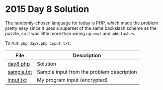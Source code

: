 # 2015 Day 8 Solution
The randomly-chosen language for today is PHP, which made the problem pretty
easy since it uses a superset of the same backslash scheme as the puzzle, so
it was little more than wiring up `eval` and `addslashes`.

To run: `php day8.php input.txt`.

|File|Description
|---|--------|
|[day8.php](day8.php)     | Solution |
|[sample.txt](sample.txt) | Sample input from the problem description |
|[input.txt](input.txt)   | My program input (encrypted) |
